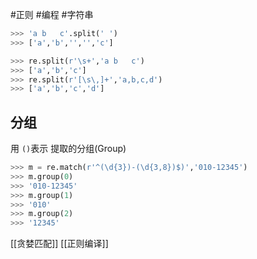 #正则 #编程 #字符串
```python
>>> 'a b   c'.split(' ')
>>> ['a','b','','','c']

>>> re.split(r'\s+','a b   c')
>>> ['a','b','c']
>>> re.split(r'[\s\,]+','a,b,c,d')
>>> ['a','b','c','d']
```

## 分组
用 `()`表示 提取的分组(Group)
```python
>>> m = re.match(r'^(\d{3})-(\d{3,8})$)','010-12345')
>>> m.group(0)
>>> '010-12345'
>>> m.group(1)
>>> '010'
>>> m.group(2)
>>> '12345'
```

 [[贪婪匹配]]
 [[正则编译]]
